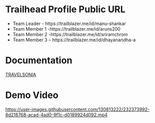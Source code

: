 # Trailhead Profile Public URL
 
   <ul>
      <li>Team Leader - https://trailblazer.me/id/manu-shankar</li>
      <li>Team Member 1 -https://trailblazer.me/id/aruns200 </li>
      <li>Team Member 2 -https://trailblazer.me/id/sriramchrom </li>
      <li>Team Member 3 – https://trailblazer.me/id/dhayanandha-a</li>
  </ul>
  
# Documentation
[TRAVELSONIA](https://github.com/Manu-Shankar/Manu-Travel/files/11238425/TRAVELSONIA.1.docx)


# Demo Video
 


https://user-images.githubusercontent.com/130813222/232373992-8d218768-acad-4ad0-9f1c-d0189924d092.mp4

